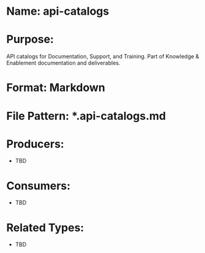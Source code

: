 # Name: api-catalogs

# Purpose:
API catalogs for Documentation, Support, and Training. Part of Knowledge & Enablement documentation and deliverables.

# Format: Markdown

# File Pattern: *.api-catalogs.md

# Producers:
- TBD

# Consumers:
- TBD

# Related Types:
- TBD
